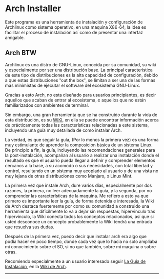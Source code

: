 # Arch Installer

Este programa es una herramienta de instalación y configuración de Archlinux como sistema operativo, en una maquina X86-64, la idea es facilitar el proceso de instalación así como de presentar una interfaz amigable.

## Arch BTW

Archlinux es una distro de GNU-Linux, conocida por su comunidad, su wiki y especialmente por ser una distribución base. La principal característica de este tipo de distribuciones es la alta capacidad de configuración, debido a que estas distribuciones "out the box", se limitan a ser una de las formas mas minimistas de ejecutar el software del ecosistema GNU-Linux.

Gracias a esto Arch, no esta diseñado para usuarios principiantes, es decir aquellos que acaban de entrar al ecosistema, o aquellos que no están familiarizados con ambientes de terminal.

Sin embargo, una gran herramienta que se ha construido durante la vida de esta distribución, es su [WIKI](https://wiki.archlinux.org/title/Main_page), en ella se puede encontrar información acerca de prácticamente todas las características relacionadas a este sistema, incluyendo una guía muy detallada de como instalar Arch.

La verdad, es que seguir la guía, (Por lo menos la primera vez) es una forma muy estimulante de aprender la composición básica de un sistema Linux. De principio a fin, la guía, incluyendo las recomendaciones generales para la post-instalación, acompañan al usuario a realizar una instalación donde el resultado es que el usuario pueda llegar a definir y comprender elementos cercanos a la base, a su acomodo o sus necesidades, con total libertad y control, resultando en un sistema muy acoplado al usuario y de una vista no muy lejana de otras distribuciones como Manjaro, o Linux Mint.

La primera vez que instale Arch, dure varios días, especialmente por dos razones, la primera, no leer adecuadamente la guía, y la segunda, por no comprender las características de la maquina. Me refiero a esto ya que primero es importante leer la guía, de forma detenida e interesada, la Wiki de Arch destaca fuertemente por como su comunidad a construido una herramienta que difícilmente lo va a dejar sin respuestas, hipervinculo tras hipervinculo, la Wiki conecta todos los conceptos relacionados, así que si usted desconoce un concepto probablemente la Wiki tendrá una entrada que resuelva sus dudas.

Después de la primera vez, puedo decir que instalar arch era algo que podía hacer en poco tiempo, donde cada vez que lo hacia no solo ampliaba mi conocimiento sobre el SO, si no que también, sobre mi maquina o sobre otras.

Recomiendo especialmente a un usuario interesado seguir [La Guía de Instalación](https://wiki.archlinux.org/title/Installation_guide), en la [Wiki de Arch](hhttps://wiki.archlinux.org/title/Main_page).

---

